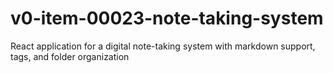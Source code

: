 # v0-item-00023-note-taking-system
React application for a digital note-taking system with markdown support, tags, and folder organization
